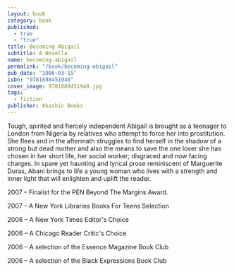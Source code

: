 ```yaml
---
layout: book
category: book
published: 
  - true
  - "true"
title: Becoming Abigail
subtitle: A Novella
name: becoming-abigail
permalink: "/book/becoming-abigail"
pub_date: "2006-03-15"
isbn: "9781888451948"
cover_image: 9781888451948.jpg
tags: 
  - fiction
publisher: Akashic Books
---
```


Tough, spirited and fiercely independent Abigail is brought as a teenager to London from Nigeria by relatives who attempt to force her into prostitution. She flees and in the aftermath struggles to find herself in the shadow of a strong but dead mother and also the means to save the one lover she has chosen in her short life, her social worker; disgraced and now facing charges. In spare yet haunting and lyrical prose reminiscent of Marguerite Duras, Abani brings to life a young woman who lives with a strength and inner light that will enlighten and uplift the reader.

2007 – Finalist for the PEN Beyond The Margins Award.

2007 – A New York Libraries Books For Teens Selection

2006 – A New York Times Editor's Choice

2006 – A Chicago Reader Critic's Choice

2006 – A selection of the Essence Magazine Book Club

2006 – A selection of the Black Expressions Book Club